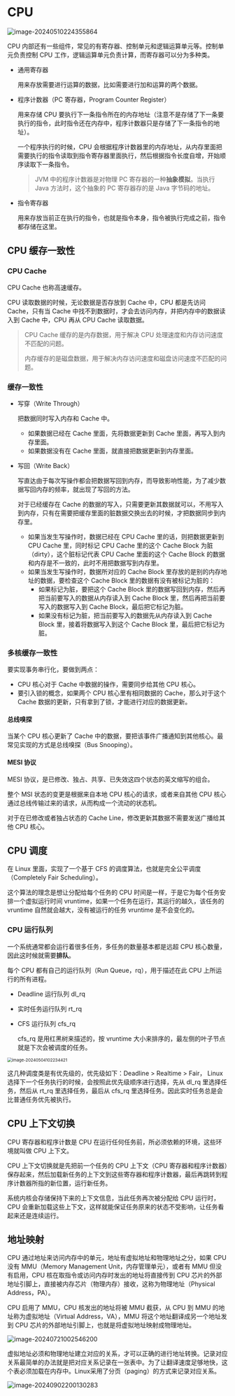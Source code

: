 # CPU

![image-20240510224355864](https://gitee.com/fushengshi/image/raw/master/image-20240510224355864.png)

CPU 内部还有一些组件，常见的有寄存器、控制单元和逻辑运算单元等。控制单元负责控制 CPU 工作，逻辑运算单元负责计算，而寄存器可以分为多种类。

- 通用寄存器

  用来存放需要进行运算的数据，比如需要进行加和运算的两个数据。

- 程序计数器（PC 寄存器，Program Counter Register）

  用来存储 CPU 要执行下一条指令所在的内存地址（注意不是存储了下一条要执行的指令，此时指令还在内存中，程序计数器只是存储了下一条指令的地址）。

  一个程序执行的时候，CPU 会根据程序计数器里的内存地址，从内存里面把需要执行的指令读取到指令寄存器里面执行，然后根据指令长度自增，开始顺序读取下一条指令。

  > JVM 中的程序计数器是对物理 PC 寄存器的一种**抽象模拟**。当执行 Java 方法时，这个抽象的 PC 寄存器存的是 Java 字节码的地址。

- 指令寄存器

  用来存放当前正在执行的指令，也就是指令本身，指令被执行完成之前，指令都存储在这里。



## CPU 缓存一致性

### CPU Cache

CPU Cache 也称高速缓存。

CPU 读取数据的时候，无论数据是否存放到 Cache 中，CPU 都是先访问 Cache，只有当 Cache 中找不到数据时，才会去访问内存，并把内存中的数据读入到 Cache 中，CPU 再从 CPU Cache 读取数据。

>  CPU Cache 缓存的是内存数据，用于解决 CPU 处理速度和内存访问速度不匹配的问题。
>
>  内存缓存的是磁盘数据，用于解决内存访问速度和磁盘访问速度不匹配的问题。



### 缓存一致性

- 写穿（Write Through）

  把数据同时写入内存和 Cache 中。

  - 如果数据已经在 Cache 里面，先将数据更新到 Cache 里面，再写入到内存里面。
  - 如果数据没有在 Cache 里面，就直接把数据更新到内存里面。

- 写回（Write Back）

  写直达由于每次写操作都会把数据写回到内存，而导致影响性能，为了减少数据写回内存的频率，就出现了写回的方法。

  对于已经缓存在 Cache 的数据的写入，只需要更新其数据就可以，不用写入到内存，只有在需要把缓存里面的脏数据交换出去的时候，才把数据同步到内存里。

  - 如果当发生写操作时，数据已经在 CPU Cache 里的话，则把数据更新到 CPU Cache 里，同时标记 CPU Cache 里的这个 Cache Block 为脏（dirty），这个脏标记代表 CPU Cache 里面的这个 Cache Block 的数据和内存是不一致的，此时不用把数据写到内存里。
  - 如果当发生写操作时，数据所对应的 Cache Block 里存放的是别的内存地址的数据，要检查这个 Cache Block 里的数据有没有被标记为脏的：
    - 如果标记为脏，要把这个 Cache Block 里的数据写回到内存，然后再把当前要写入的数据从内存读入到 Cache Block 里，然后再把当前要写入的数据写入到 Cache Block，最后把它标记为脏。
    - 如果没有标记为脏，把当前要写入的数据先从内存读入到 Cache Block 里，接着将数据写入到这个 Cache Block 里，最后把它标记为脏。



### 多核缓存一致性

要实现事务串行化，要做到两点：

- CPU 核心对于 Cache 中数据的操作，需要同步给其他 CPU 核心。
- 要引入锁的概念，如果两个 CPU 核心里有相同数据的 Cache，那么对于这个 Cache 数据的更新，只有拿到了锁，才能进行对应的数据更新。

#### 总线嗅探

当某个 CPU 核心更新了 Cache 中的数据，要把该事件广播通知到其他核心。最常见实现的方式是总线嗅探（Bus Snooping）。

#### MESI 协议

MESI 协议，是已修改、独占、共享、已失效这四个状态的英文缩写的组合。

整个 MSI 状态的变更是根据来自本地 CPU 核心的请求，或者来自其他 CPU 核心通过总线传输过来的请求，从而构成一个流动的状态机。

对于在已修改或者独占状态的 Cache Line，修改更新其数据不需要发送广播给其他 CPU 核心。



## CPU 调度

在 Linux 里面，实现了一个基于 CFS 的调度算法，也就是完全公平调度（Completely Fair Scheduling）。

这个算法的理念是想让分配给每个任务的 CPU 时间是一样，于是它为每个任务安排一个虚拟运行时间 vruntime，如果一个任务在运行，其运行的越久，该任务的 vruntime 自然就会越大，没有被运行的任务 vruntime 是不会变化的。

### CPU 运行队列

一个系统通常都会运行着很多任务，多任务的数量基本都是远超 CPU 核心数量，因此这时候就需要**排队**。

每个 CPU 都有自己的运行队列（Run Queue，rq），用于描述在此 CPU 上所运行的所有进程。

- Deadline 运行队列 dl_rq

- 实时任务运行队列 rt_rq

- CFS 运行队列 cfs_rq

  cfs_rq 是用红黑树来描述的，按 vruntime 大小来排序的，最左侧的叶子节点就是下次会被调度的任务。

<img src="https://gitee.com/fushengshi/image/raw/master/image-20240504102234421.png" alt="image-20240504102234421" style="zoom: 67%;" />



这几种调度类是有优先级的，优先级如下：Deadline > Realtime > Fair， Linux 选择下一个任务执行的时候，会按照此优先级顺序进行选择，先从 dl_rq 里选择任务，然后从 rt_rq 里选择任务，最后从 cfs_rq 里选择任务。因此实时任务总是会比普通任务优先被执行。



## CPU 上下文切换

CPU 寄存器和程序计数是 CPU 在运行任何任务前，所必须依赖的环境，这些环境就叫做 CPU 上下文。

CPU 上下文切换就是先把前一个任务的 CPU 上下文（CPU 寄存器和程序计数器）保存起来，然后加载新任务的上下文到这些寄存器和程序计数器，最后再跳转到程序计数器所指的新位置，运行新任务。

系统内核会存储保持下来的上下文信息，当此任务再次被分配给 CPU 运行时，CPU 会重新加载这些上下文，这样就能保证任务原来的状态不受影响，让任务看起来还是连续运行。



## 地址映射

CPU 通过地址来访问内存中的单元，地址有虚拟地址和物理地址之分，如果 CPU 没有 MMU（Memory Management Unit，内存管理单元），或者有 MMU 但没有启用，CPU 核在取指令或访问内存时发出的地址将直接传到 CPU 芯片的外部地址引脚上，直接被内存芯片（物理内存）接收，这称为物理地址（Physical Address，PA）。

CPU 启用了 MMU，CPU 核发出的地址将被 MMU 截获，从 CPU 到 MMU 的地址称为虚拟地址（Virtual Address，VA），MMU 将这个地址翻译成另一个地址发到 CPU 芯片的外部地址引脚上，也就是将虚拟地址映射成物理地址。

![image-20240721002546200](https://gitee.com/fushengshi/image/raw/master/image-20240721002546200.png)

虚拟地址必须和物理地址建立对应的关系，才可以正确的进行地址转换。记录对应关系最简单的办法就是把对应关系记录在一张表中。为了让翻译速度足够地快，这个表必须加载在内存中。Linux采用了分页（paging）的方式来记录对应关系。

![image-20240902200130283](https://gitee.com/fushengshi/image/raw/master/image-20240902200130283.png)





